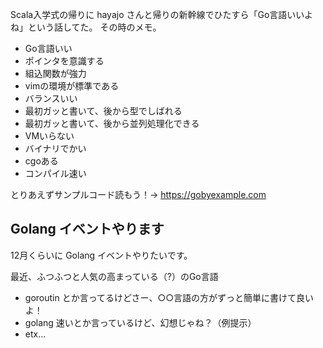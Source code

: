 Scala入学式の帰りに hayajo さんと帰りの新幹線でひたすら「Go言語いいよね」という話してた。 その時のメモ。

* Go言語いい
* ポインタを意識する
* 組込関数が強力
* vimの環境が標準である
* バランスいい
* 最初ガッと書いて、後から型でしばれる
* 最初ガッと書いて、後から並列処理化できる
* VMいらない
* バイナリでかい
* cgoある
* コンパイル速い

とりあえずサンプルコード読もう！->  https://gobyexample.com


## Golang イベントやります

12月くらいに Golang イベントやりたいです。

最近、ふつふつと人気の高まっている（?）のGo言語

* goroutin とか言ってるけどさー、○○言語の方がずっと簡単に書けて良いよ！
* golang 速いとか言っているけど、幻想じゃね？（例提示）
* etx...

